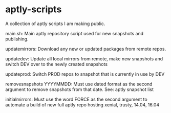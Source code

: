 # aptly-scripts

A collection of aptly scripts I am making public.

main.sh: Main aptly repository script used for new snapshots and publishing.

updatemirrors: Download any new or updated packages from remote repos. 

updatedev: Update all local mirrors from remote, make new snapshots and switch DEV over to the newly created snapshots

updateprod: Switch PROD repos to snapshot that is currently in use by DEV

removesnapshots YYYYMMDD: Must use dated format as the second argument to remove snapshots from that date. See: aptly snapshot list

initialmirrors: Must use the word FORCE as the second argument to automate a build of new full aptly repo hosting xenial, trusty, 14.04, 16.04	
